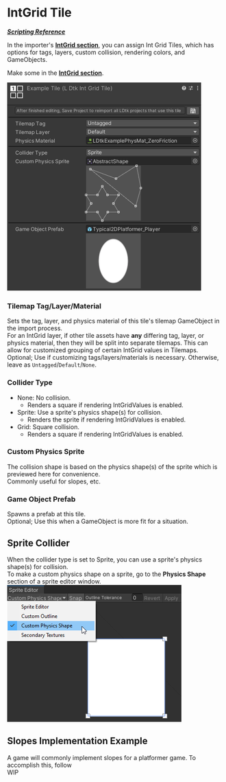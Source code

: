 # IntGrid Tile
[_**Scripting Reference**_](../../api/LDtkUnity.LDtkIntGridTile.yml)  

In the importer's [**IntGrid section**](../Importer/topic_Section_IntGrids.md), you can assign Int Grid Tiles, which has options for tags, layers, custom collision, rendering colors, and GameObjects.

Make some in the [**IntGrid section**](../Importer/topic_Section_IntGrids.md).

![Level Inspector](../../images/img_Unity_IntGridTile.png)

### Tilemap Tag/Layer/Material
Sets the tag, layer, and physics material of this tile's tilemap GameObject in the import process.  
For an IntGrid layer, if other tile assets have **any** differing tag, layer, or physics material, then they will be split into separate tilemaps.
This can allow for customized grouping of certain IntGrid values in Tilemaps.  
Optional; Use if customizing tags/layers/materials is necessary. Otherwise, leave as `Untagged`/`Default`/`None`.

### Collider Type
- None: No collision. 
  - Renders a square if rendering IntGridValues is enabled.
- Sprite: Use a sprite's physics shape(s) for collision.   
  - Renders the sprite if rendering IntGridValues is enabled.
- Grid: Square collision. 
  - Renders a square if rendering IntGridValues is enabled.

### Custom Physics Sprite
The collision shape is based on the physics shape(s) of the sprite which is previewed here for convenience.  
Commonly useful for slopes, etc.

### Game Object Prefab 
Spawns a prefab at this tile.  
Optional; Use this when a GameObject is more fit for a situation.


## Sprite Collider
When the collider type is set to Sprite, you can use a sprite's physics shape(s) for collision.  
To make a custom physics shape on a sprite, go to the **Physics Shape** section of a sprite editor window.  
![PhysicsShape](../../images/img_Unity_SpritePhysicsShape.png)


## Slopes Implementation Example
A game will commonly implement slopes for a platformer game. To accomplish this, follow   
WIP